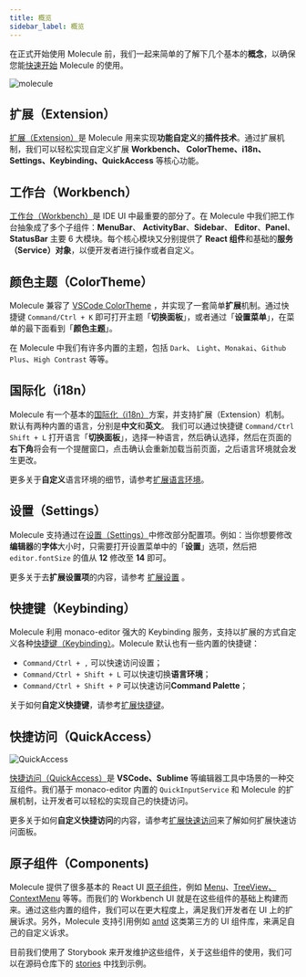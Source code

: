 ```yaml
---
title: 概览
sidebar_label: 概览
---
```


在正式开始使用 Molecule 前，我们一起来简单的了解下几个基本的**概念**，以确保您能[快速开始](./quick-start.md) Molecule 的使用。

![molecule](/img/molecule.png)

## 扩展（Extension）

[扩展（Extension）](./guides/extension)是 Molecule 用来实现**功能自定义**的**插件技术**。通过扩展机制，我们可以轻松实现自定义扩展 **Workbench、 ColorTheme、i18n、Settings、Keybinding、QuickAccess** 等核心功能。

## 工作台（Workbench）

[工作台（Workbench）](./guides/extend-workbench)是 IDE UI 中最重要的部分了。在 Molecule 中我们把工作台抽象成了多个子组件：**MenuBar**、 **ActivityBar**、**Sidebar**、 **Editor**、**Panel**、**StatusBar** 主要 6 大模块。每个核心模块又分别提供了 **React 组件**和基础的**服务（Service）对象**，以便开发者进行操作或者自定义。

## 颜色主题（ColorTheme）

Molecule 兼容了 [VSCode ColorTheme](https://code.visualstudio.com/api/references/theme-color) ，并实现了一套简单**扩展**机制。通过快捷键 `Command/Ctrl + K` 即可打开主题「**切换面板**」，或者通过「**设置菜单**」，在菜单的最下面看到「**颜色主题**」。

在 Molecule 中我们有许多内置的主题，包括 `Dark`、 `Light`、`Monakai`、`Github Plus`、`High Contrast` 等等。

## 国际化（i18n）

Molecule 有一个基本的[国际化（i18n）](./guides/extend-locales)方案，并支持扩展（Extension）机制。默认有两种内置的语言，分别是**中文**和**英文**。
我们可以通过快捷键 `Command/Ctrl Shift + L` 打开语言「**切换面板**」，选择一种语言，然后确认选择，然后在页面的**右下角**将会有一个提醒窗口，点击确认会重新加载当前页面，之后语言环境就会发生更改。

更多关于**自定义**语言环境的细节，请参考[扩展语言环境](./guides/extend-locales)。

## 设置（Settings）

Molecule 支持通过在[设置（Settings）](./guides/extend-settings)中修改部分配置项。例如：当你想要修改**编辑器**的**字体**大小时，只需要打开设置菜单中的「**设置**」选项，然后把 `editor.fontSize` 的值从 **12** 修改至 **14** 即可。

更多关于去**扩展设置项**的内容，请参考 [扩展设置](./guides/extend-settings) 。

## 快捷键（Keybinding）

Molecule 利用 monaco-editor 强大的 Keybinding 服务，支持以扩展的方式自定义各种[快捷键（Keybinding）](./guides/extend-keybinding)。Molecule 默认也有一些内置的快捷键：

-   `Command/Ctrl + ,` 可以快速访问设置；
-   `Command/Ctrl + Shift + L` 可以快速切换**语言环境**；
-   `Command/Ctrl + Shift + P` 可以快速访问**Command Palette**；

关于如何**自定义快捷键**，请参考[扩展快捷键](./guides/extend-keybinding)。

## 快捷访问（QuickAccess）

![QuickAccess](/img/guides/quick-access.jpg)

[快捷访问（QuickAccess）](./guides/extend-quick-access)是 **VSCode、Sublime** 等编辑器工具中场景的一种交互组件。我们基于 monaco-editor 内置的 `QuickInputService` 和 Molecule 的扩展机制，让开发者可以轻松的实现自己的快捷访问。

更多关于如何**自定义快捷访问**的内容，请参考[扩展快速访问](./guides/extend-quick-access)来了解如何扩展快速访问面板。

## 原子组件（Components)

Molecule 提供了很多基本的 React UI [原子组件](/docs/api/namespaces/molecule.component)，例如 [Menu][menu-url]、[TreeView][treeview-url][、ContextMenu][ctxmenu-url] 等等。而我们的 Workbench UI 就是在这些组件的基础上构建而来。通过这些内置的组件，我们可以在更大程度上，满足我们开发者在 UI 上的扩展诉求。另外，Molecule 支持引用例如 [antd](http://ant.design/) 这类第三方的 UI 组件库，来满足自己的自定义诉求。

目前我们使用了 Storybook 来开发维护这些组件，关于这些组件的使用，我们可以在源码仓库下的 [stories](https://github.com/DTStack/molecule/tree/main/stories) 中找到示例。

[menu-url]: /docs/api/namespaces/molecule.component#menu
[ctxmenu-url]: /docs/api/namespaces/molecule.component#usecontextmenu
[treeview-url]: /docs/api/namespaces/molecule.component#treeview
